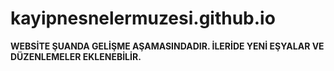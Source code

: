 # kayipnesnelermuzesi.github.io
**WEBSİTE ŞUANDA GELİŞME AŞAMASINDADIR. İLERİDE YENİ EŞYALAR VE DÜZENLEMELER EKLENEBİLİR.**

